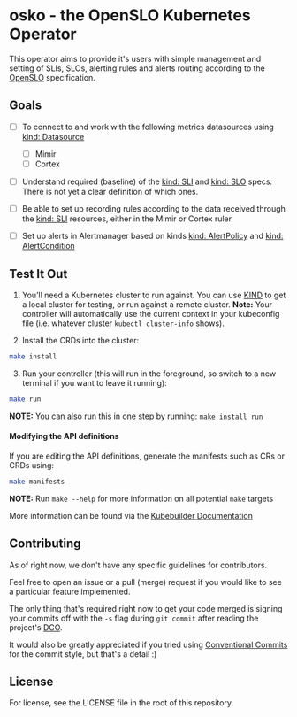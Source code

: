 # osko - the OpenSLO Kubernetes Operator

This operator aims to provide it's users with simple management and setting of SLIs, SLOs, alerting rules and alerts routing according to the
[OpenSLO](https://github.com/OpenSLO/OpenSLO) specification.

## Goals

- [ ] To connect to and work with the following metrics datasources using [kind: Datasource](https://github.com/OpenSLO/OpenSLO#datasource)
    - [ ] Mimir
    - [ ] Cortex
- [ ] Understand required (baseline) of the [kind: SLI](https://github.com/OpenSLO/OpenSLO#sli) and [kind: SLO](https://github.com/OpenSLO/OpenSLO#slo)
        specs. There is not yet a clear definition of which ones.
- [ ] Be able to set up recording rules according to the data received through the [kind: SLI](https://github.com/OpenSLO/OpenSLO#sli) resources, either
        in the Mimir or Cortex ruler
- [ ] Set up alerts in Alertmanager based on kinds [kind: AlertPolicy](https://github.com/OpenSLO/OpenSLO#alertpolicy) and
        [kind: AlertCondition](https://github.com/OpenSLO/OpenSLO#alertcondition)


## Test It Out

1. You’ll need a Kubernetes cluster to run against. You can use [KIND](https://sigs.k8s.io/kind) to get a local cluster for testing, or run against a remote cluster.
**Note:** Your controller will automatically use the current context in your kubeconfig file (i.e. whatever cluster `kubectl cluster-info` shows).

2. Install the CRDs into the cluster:

```sh
make install
```

3. Run your controller (this will run in the foreground, so switch to a new terminal if you want to leave it running):

```sh
make run
```

**NOTE:** You can also run this in one step by running: `make install run`

#### Modifying the API definitions
If you are editing the API definitions, generate the manifests such as CRs or CRDs using:

```sh
make manifests
```

**NOTE:** Run `make --help` for more information on all potential `make` targets

More information can be found via the [Kubebuilder Documentation](https://book.kubebuilder.io/introduction.html)

## Contributing
As of right now, we don't have any specific guidelines for contributors.

Feel free to open an issue or a pull (merge) request if
you would like to see a particular feature implemented.

The only thing that's required right now to get your code merged is signing your commits off with the `-s` flag during `git commit`
after reading the project's [DCO](DCO).

It would also be greatly appreciated if you tried using
[Conventional Commits](https://www.conventionalcommits.org/en/v1.0.0/) for the commit style, but that's a detail :)


## License

For license, see the LICENSE file in the root of this repository.
